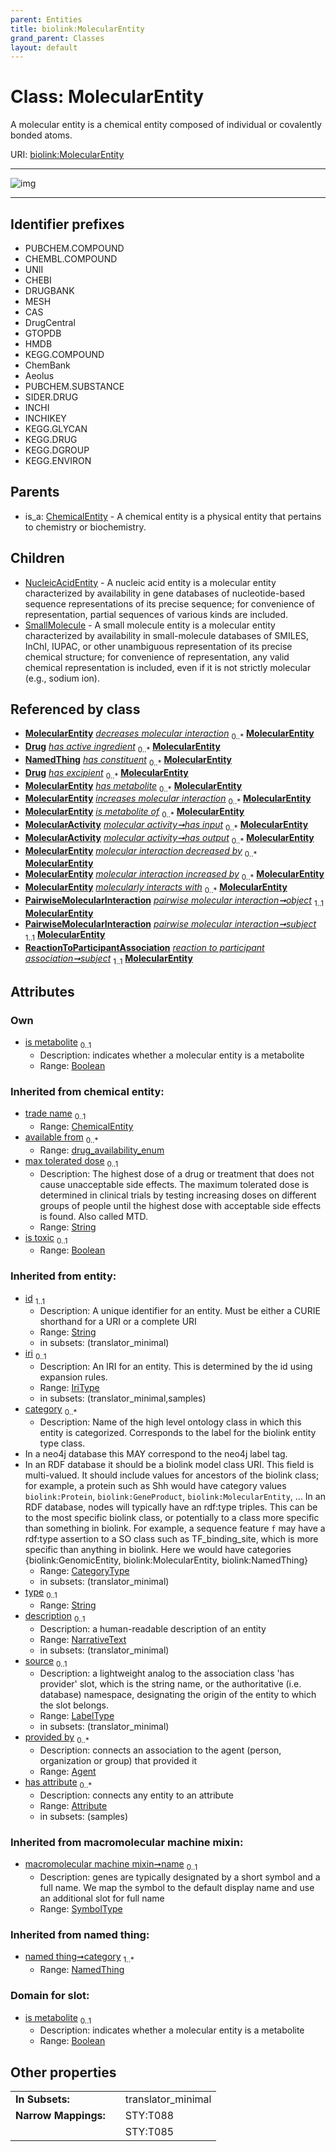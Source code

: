 ```yaml
---
parent: Entities
title: biolink:MolecularEntity
grand_parent: Classes
layout: default
---
```


# Class: MolecularEntity


A molecular entity is a chemical entity composed of individual or covalently bonded atoms.

URI: [biolink:MolecularEntity](https://w3id.org/biolink/vocab/MolecularEntity)


---

![img](https://yuml.me/diagram/nofunky;dir:TB/class/[SmallMolecule],[ReactionToParticipantAssociation],[PairwiseMolecularInteraction],[NucleicAcidEntity],[NamedThing],[MolecularActivity]-%20has%20input%200..%2A%3E[MolecularEntity%7Cis_metabolite:boolean%20%3F;available_from(i):drug_availability_enum%20%2A;max_tolerated_dose(i):string%20%3F;is_toxic(i):boolean%20%3F;id(i):string;iri(i):iri_type%20%3F;type(i):string%20%3F;name(i):label_type%20%3F;description(i):narrative_text%20%3F;source(i):label_type%20%3F],[MolecularActivity]-%20has%20output%200..%2A%3E[MolecularEntity],[PairwiseMolecularInteraction]-%20object%201..1%3E[MolecularEntity],[PairwiseMolecularInteraction]-%20subject%201..1%3E[MolecularEntity],[ReactionToParticipantAssociation]-%20subject%201..1%3E[MolecularEntity],[MolecularEntity]%5E-[SmallMolecule],[MolecularEntity]%5E-[NucleicAcidEntity],[ChemicalEntity]%5E-[MolecularEntity],[MolecularActivity],[Drug],[ChemicalEntity],[Attribute],[Agent])

---


## Identifier prefixes

 * PUBCHEM.COMPOUND
 * CHEMBL.COMPOUND
 * UNII
 * CHEBI
 * DRUGBANK
 * MESH
 * CAS
 * DrugCentral
 * GTOPDB
 * HMDB
 * KEGG.COMPOUND
 * ChemBank
 * Aeolus
 * PUBCHEM.SUBSTANCE
 * SIDER.DRUG
 * INCHI
 * INCHIKEY
 * KEGG.GLYCAN
 * KEGG.DRUG
 * KEGG.DGROUP
 * KEGG.ENVIRON

## Parents

 *  is_a: [ChemicalEntity](ChemicalEntity.md) - A chemical entity is a physical entity that pertains to chemistry or biochemistry.

## Children

 * [NucleicAcidEntity](NucleicAcidEntity.md) - A nucleic acid entity is a molecular entity characterized by availability in gene databases of nucleotide-based sequence representations of its precise sequence; for convenience of representation, partial sequences of various kinds are included.
 * [SmallMolecule](SmallMolecule.md) - A small molecule entity is a molecular entity characterized by availability in small-molecule databases of SMILES, InChI, IUPAC, or other unambiguous representation of its precise chemical structure; for convenience of representation, any valid chemical representation is included, even if it is not strictly molecular (e.g., sodium ion).

## Referenced by class

 *  **[MolecularEntity](MolecularEntity.md)** *[decreases molecular interaction](decreases_molecular_interaction.md)*  <sub>0..\*</sub>  **[MolecularEntity](MolecularEntity.md)**
 *  **[Drug](Drug.md)** *[has active ingredient](has_active_ingredient.md)*  <sub>0..\*</sub>  **[MolecularEntity](MolecularEntity.md)**
 *  **[NamedThing](NamedThing.md)** *[has constituent](has_constituent.md)*  <sub>0..\*</sub>  **[MolecularEntity](MolecularEntity.md)**
 *  **[Drug](Drug.md)** *[has excipient](has_excipient.md)*  <sub>0..\*</sub>  **[MolecularEntity](MolecularEntity.md)**
 *  **[MolecularEntity](MolecularEntity.md)** *[has metabolite](has_metabolite.md)*  <sub>0..\*</sub>  **[MolecularEntity](MolecularEntity.md)**
 *  **[MolecularEntity](MolecularEntity.md)** *[increases molecular interaction](increases_molecular_interaction.md)*  <sub>0..\*</sub>  **[MolecularEntity](MolecularEntity.md)**
 *  **[MolecularEntity](MolecularEntity.md)** *[is metabolite of](is_metabolite_of.md)*  <sub>0..\*</sub>  **[MolecularEntity](MolecularEntity.md)**
 *  **[MolecularActivity](MolecularActivity.md)** *[molecular activity➞has input](molecular_activity_has_input.md)*  <sub>0..\*</sub>  **[MolecularEntity](MolecularEntity.md)**
 *  **[MolecularActivity](MolecularActivity.md)** *[molecular activity➞has output](molecular_activity_has_output.md)*  <sub>0..\*</sub>  **[MolecularEntity](MolecularEntity.md)**
 *  **[MolecularEntity](MolecularEntity.md)** *[molecular interaction decreased by](molecular_interaction_decreased_by.md)*  <sub>0..\*</sub>  **[MolecularEntity](MolecularEntity.md)**
 *  **[MolecularEntity](MolecularEntity.md)** *[molecular interaction increased by](molecular_interaction_increased_by.md)*  <sub>0..\*</sub>  **[MolecularEntity](MolecularEntity.md)**
 *  **[MolecularEntity](MolecularEntity.md)** *[molecularly interacts with](molecularly_interacts_with.md)*  <sub>0..\*</sub>  **[MolecularEntity](MolecularEntity.md)**
 *  **[PairwiseMolecularInteraction](PairwiseMolecularInteraction.md)** *[pairwise molecular interaction➞object](pairwise_molecular_interaction_object.md)*  <sub>1..1</sub>  **[MolecularEntity](MolecularEntity.md)**
 *  **[PairwiseMolecularInteraction](PairwiseMolecularInteraction.md)** *[pairwise molecular interaction➞subject](pairwise_molecular_interaction_subject.md)*  <sub>1..1</sub>  **[MolecularEntity](MolecularEntity.md)**
 *  **[ReactionToParticipantAssociation](ReactionToParticipantAssociation.md)** *[reaction to participant association➞subject](reaction_to_participant_association_subject.md)*  <sub>1..1</sub>  **[MolecularEntity](MolecularEntity.md)**

## Attributes


### Own

 * [is metabolite](is_metabolite.md)  <sub>0..1</sub>
     * Description: indicates whether a molecular entity is a metabolite
     * Range: [Boolean](types/Boolean.md)

### Inherited from chemical entity:

 * [trade name](trade_name.md)  <sub>0..1</sub>
     * Range: [ChemicalEntity](ChemicalEntity.md)
 * [available from](available_from.md)  <sub>0..\*</sub>
     * Range: [drug_availability_enum](drug_availability_enum.md)
 * [max tolerated dose](max_tolerated_dose.md)  <sub>0..1</sub>
     * Description: The highest dose of a drug or treatment that does not cause unacceptable side effects. The maximum tolerated dose is determined in clinical trials by testing increasing doses on different groups of people until the highest dose with acceptable side effects is found. Also called MTD.
     * Range: [String](types/String.md)
 * [is toxic](is_toxic.md)  <sub>0..1</sub>
     * Range: [Boolean](types/Boolean.md)

### Inherited from entity:

 * [id](id.md)  <sub>1..1</sub>
     * Description: A unique identifier for an entity. Must be either a CURIE shorthand for a URI or a complete URI
     * Range: [String](types/String.md)
     * in subsets: (translator_minimal)
 * [iri](iri.md)  <sub>0..1</sub>
     * Description: An IRI for an entity. This is determined by the id using expansion rules.
     * Range: [IriType](types/IriType.md)
     * in subsets: (translator_minimal,samples)
 * [category](category.md)  <sub>0..\*</sub>
     * Description: Name of the high level ontology class in which this entity is categorized. Corresponds to the label for the biolink entity type class.
 * In a neo4j database this MAY correspond to the neo4j label tag.
 * In an RDF database it should be a biolink model class URI.
This field is multi-valued. It should include values for ancestors of the biolink class; for example, a protein such as Shh would have category values `biolink:Protein`, `biolink:GeneProduct`, `biolink:MolecularEntity`, ...
In an RDF database, nodes will typically have an rdf:type triples. This can be to the most specific biolink class, or potentially to a class more specific than something in biolink. For example, a sequence feature `f` may have a rdf:type assertion to a SO class such as TF_binding_site, which is more specific than anything in biolink. Here we would have categories {biolink:GenomicEntity, biolink:MolecularEntity, biolink:NamedThing}
     * Range: [CategoryType](types/CategoryType.md)
     * in subsets: (translator_minimal)
 * [type](type.md)  <sub>0..1</sub>
     * Range: [String](types/String.md)
 * [description](description.md)  <sub>0..1</sub>
     * Description: a human-readable description of an entity
     * Range: [NarrativeText](types/NarrativeText.md)
     * in subsets: (translator_minimal)
 * [source](source.md)  <sub>0..1</sub>
     * Description: a lightweight analog to the association class 'has provider' slot, which is the string name, or the authoritative (i.e. database) namespace, designating the origin of the entity to which the slot belongs.
     * Range: [LabelType](types/LabelType.md)
     * in subsets: (translator_minimal)
 * [provided by](provided_by.md)  <sub>0..\*</sub>
     * Description: connects an association to the agent (person, organization or group) that provided it
     * Range: [Agent](Agent.md)
 * [has attribute](has_attribute.md)  <sub>0..\*</sub>
     * Description: connects any entity to an attribute
     * Range: [Attribute](Attribute.md)
     * in subsets: (samples)

### Inherited from macromolecular machine mixin:

 * [macromolecular machine mixin➞name](macromolecular_machine_mixin_name.md)  <sub>0..1</sub>
     * Description: genes are typically designated by a short symbol and a full name. We map the symbol to the default display name and use an additional slot for full name
     * Range: [SymbolType](types/SymbolType.md)

### Inherited from named thing:

 * [named thing➞category](named_thing_category.md)  <sub>1..\*</sub>
     * Range: [NamedThing](NamedThing.md)

### Domain for slot:

 * [is metabolite](is_metabolite.md)  <sub>0..1</sub>
     * Description: indicates whether a molecular entity is a metabolite
     * Range: [Boolean](types/Boolean.md)

## Other properties

|  |  |  |
| --- | --- | --- |
| **In Subsets:** | | translator_minimal |
| **Narrow Mappings:** | | STY:T088 |
|  | | STY:T085 |

